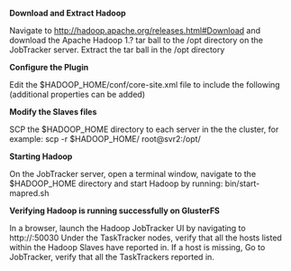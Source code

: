 **Download and Extract Hadoop**


Navigate to http://hadoop.apache.org/releases.html#Download and download the Apache Hadoop 1.? tar ball to the /opt directory on the JobTracker server.
Extract the tar ball in the /opt directory

**Configure the Plugin**

Edit the $HADOOP_HOME/conf/core-site.xml file to include the following (additional properties can be added)

<INSERT CORE_SITE>

**Modify the Slaves files**

SCP the $HADOOP_HOME directory to each server in the  the cluster, for example:
     scp -r $HADOOP_HOME/ root@svr2:/opt/

**Starting Hadoop**

On the JobTracker server, open a terminal window, navigate to the $HADOOP_HOME directory and start Hadoop by running:
     bin/start-mapred.sh 

**Verifying Hadoop is running successfully on GlusterFS**

In a browser, launch the Hadoop JobTracker UI by navigating to http://<JobTrackerHostName>:50030 
Under the TaskTracker nodes, verify that all the hosts listed within the Hadoop Slaves have reported in. If a host is missing, 
Go to JobTracker, verify that all the TaskTrackers reported in.